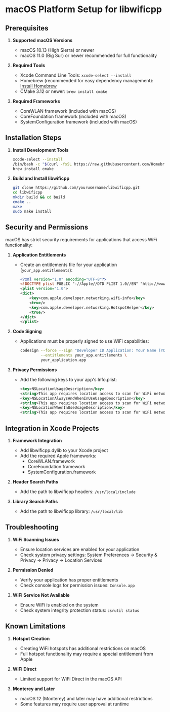 # macOS Platform Setup for libwificpp

## Prerequisites

1. **Supported macOS Versions**
   - macOS 10.13 (High Sierra) or newer
   - macOS 11.0 (Big Sur) or newer recommended for full functionality

2. **Required Tools**
   - Xcode Command Line Tools: `xcode-select --install`
   - Homebrew (recommended for easy dependency management): [Install Homebrew](https://brew.sh)
   - CMake 3.12 or newer: `brew install cmake`

3. **Required Frameworks**
   - CoreWLAN framework (included with macOS)
   - CoreFoundation framework (included with macOS)
   - SystemConfiguration framework (included with macOS)

## Installation Steps

1. **Install Development Tools**
   ```bash
   xcode-select --install
   /bin/bash -c "$(curl -fsSL https://raw.githubusercontent.com/Homebrew/install/HEAD/install.sh)"
   brew install cmake
   ```

2. **Build and Install libwificpp**
   ```bash
   git clone https://github.com/yourusername/libwificpp.git
   cd libwificpp
   mkdir build && cd build
   cmake ..
   make
   sudo make install
   ```

## Security and Permissions

macOS has strict security requirements for applications that access WiFi functionality:

1. **Application Entitlements**
   - Create an entitlements file for your application (`your_app.entitlements`):
     ```xml
     <?xml version="1.0" encoding="UTF-8"?>
     <!DOCTYPE plist PUBLIC "-//Apple//DTD PLIST 1.0//EN" "http://www.apple.com/DTDs/PropertyList-1.0.dtd">
     <plist version="1.0">
     <dict>
         <key>com.apple.developer.networking.wifi-info</key>
         <true/>
         <key>com.apple.developer.networking.HotspotHelper</key>
         <true/>
     </dict>
     </plist>
     ```

2. **Code Signing**
   - Applications must be properly signed to use WiFi capabilities:
     ```bash
     codesign --force --sign "Developer ID Application: Your Name (YOUR_TEAM_ID)" \
              --entitlements your_app.entitlements \
              your_application.app
     ```

3. **Privacy Permissions**
   - Add the following keys to your app's Info.plist:
     ```xml
     <key>NSLocationUsageDescription</key>
     <string>This app requires location access to scan for WiFi networks</string>
     <key>NSLocationAlwaysAndWhenInUseUsageDescription</key>
     <string>This app requires location access to scan for WiFi networks</string>
     <key>NSLocationWhenInUseUsageDescription</key>
     <string>This app requires location access to scan for WiFi networks</string>
     ```

## Integration in Xcode Projects

1. **Framework Integration**
   - Add libwificpp.dylib to your Xcode project
   - Add the required Apple frameworks:
     - CoreWLAN.framework
     - CoreFoundation.framework
     - SystemConfiguration.framework

2. **Header Search Paths**
   - Add the path to libwificpp headers: `/usr/local/include`

3. **Library Search Paths**
   - Add the path to libwificpp library: `/usr/local/lib`

## Troubleshooting

1. **WiFi Scanning Issues**
   - Ensure location services are enabled for your application
   - Check system privacy settings: System Preferences → Security & Privacy → Privacy → Location Services

2. **Permission Denied**
   - Verify your application has proper entitlements
   - Check console logs for permission issues: `Console.app`

3. **WiFi Service Not Available**
   - Ensure WiFi is enabled on the system
   - Check system integrity protection status: `csrutil status`

## Known Limitations

1. **Hotspot Creation**
   - Creating WiFi hotspots has additional restrictions on macOS
   - Full hotspot functionality may require a special entitlement from Apple

2. **WiFi Direct**
   - Limited support for WiFi Direct in the macOS API

3. **Monterey and Later**
   - macOS 12 (Monterey) and later may have additional restrictions
   - Some features may require user approval at runtime
